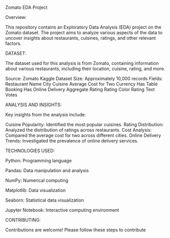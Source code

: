 Zomato EDA Project


Overview:

This repository contains an Exploratory Data Analysis (EDA) project on the Zomato dataset. The project aims to analyze various aspects of the data to uncover insights about restaurants, cuisines, ratings, and other relevant factors.

DATASET:

The dataset used for this analysis is from Zomato, containing information about various restaurants, including their location, cuisine, rating, and more.

Source: Zomato Kaggle Dataset
Size: Approximately 10,000 records
Fields:
Restaurant Name
City
Cuisine
Average Cost for Two
Currency
Has Table Booking
Has Online Delivery
Aggregate Rating
Rating Color
Rating Text
Votes

ANALYSIS AND INSIGHTS:

Key insights from the analysis include:

Cuisine Popularity: Identified the most popular cuisines.
Rating Distribution: Analyzed the distribution of ratings across restaurants.
Cost Analysis: Compared the average cost for two across different cities.
Online Delivery Trends: Investigated the prevalence of online delivery services.


TECHNOLOGIES USED:

Python: Programming language

Pandas: Data manipulation and analysis

NumPy: Numerical computing

Matplotlib: Data visualization

Seaborn: Statistical data visualization

Jupyter Notebook: Interactive computing environment

CONTRIBUTING:

Contributions are welcome! Please follow these steps to contribute
